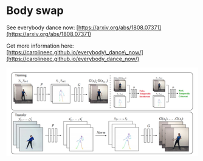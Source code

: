 # Body swap



See everybody dance now: [https://arxiv.org/abs/1808.07371](https://arxiv.org/abs/1808.07371)

Get more information here: [https://carolineec.github.io/everybody\_dance\_now/](https://carolineec.github.io/everybody_dance_now/)

![](../../../.gitbook/assets/image%20%2818%29.png)








